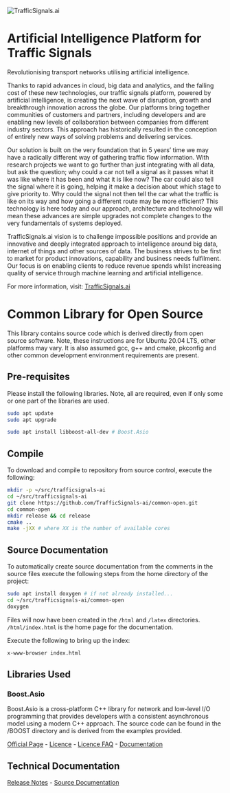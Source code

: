 ![TrafficSignals.ai](https://trafficsignals164508950.files.wordpress.com/2021/03/cropped-momenteo-profile.png)

# Artificial Intelligence Platform for Traffic Signals

Revolutionising transport networks utilising artificial intelligence. 

Thanks to rapid advances in cloud, big data and analytics, and the falling cost of these new technologies, our traffic signals platform, powered by artificial intelligence, is creating the next wave of disruption, growth and breakthrough innovation across the globe. Our platforms bring together communities of customers and partners, including developers and are enabling new levels of collaboration between companies from different industry sectors. This approach has historically resulted in the conception of entirely new ways of solving problems and delivering services.

Our solution is built on the very foundation that in 5 years’ time we may have a radically different way of gathering traffic flow information. With research projects we want to go further than just integrating with all data, but ask the question; why could a car not tell a signal as it passes what it was like where it has been and what it is like now? The car could also tell the signal where it is going, helping it make a decision about which stage to give priority to. Why could the signal not then tell the car what the traffic is like on its way and how going a different route may be more efficient? This technology is here today and our approach, architecture and technology will mean these advances are simple upgrades not complete changes to the very fundamentals of systems deployed.

TrafficSignals.ai vision is to challenge impossible positions and provide an innovative and deeply integrated approach to intelligence around big data, internet of things and other sources of data. The business strives to be first to market for product innovations, capability and business needs fulfilment. Our focus is on enabling clients to reduce revenue spends whilst increasing quality of service through machine learning and artificial intelligence.

For more information, visit: [TrafficSignals.ai](http://TrafficSignals.ai)

# Common Library for Open Source

This library contains source code which is derived directly from open source software. Note, these instructions are for Ubuntu 20.04 LTS, other platforms may vary. It is also assumed gcc, g++ and cmake, pkconfig and other common development environment requirements are present.  

## Pre-requisites

Please install the following libraries. Note, all are required, even if only some or one part of the libraries are used. 

```Bash
sudo apt update
sudo apt upgrade

sudo apt install libboost-all-dev # Boost.Asio

```

## Compile

To download and compile to repository from source control, execute the following: 

```Bash
mkdir -p ~/src/trafficsignals-ai
cd ~/src/trafficsignals-ai
git clone https://github.com/TrafficSignals-ai/common-open.git
cd common-open
mkdir release && cd release
cmake ..
make -jXX # where XX is the number of available cores 
```

## Source Documentation 

To automatically create source documentation from the comments in the source files execute the following steps from the home directory of the project:

```Bash
sudo apt install doxygen # if not already installed...
cd ~/src/trafficsignals-ai/common-open
doxygen
```
Files will now have been created in the ```/html``` and ```/latex``` directories. ```/html/index.html``` is the home page for the documentation.

Execute the following to bring up the index: 

```Bash
x-www-browser index.html
```

## Libraries Used

### Boost.Asio

Boost.Asio is a cross-platform C++ library for network and low-level I/O programming that provides developers with a consistent asynchronous model using a modern C++ approach. The source code can be found in the /BOOST directory and is derived from the examples provided. 

[Official Page](https://www.boost.org/doc/libs/1_76_0/doc/html/boost_asio.html) - [Licence](BOOST/BOOST_LICENSE_1_0.txt) - [Licence FAQ](https://www.boost.org/users/license.html#FAQ) - [Documentation](https://www.boost.org/doc/libs/1_76_0/doc/html/boost_asio/reference.html)

## Technical Documentation

[Release Notes](ReleaseNotes.md) - [Source Documentation](html/index.html)
